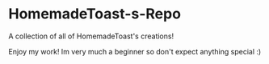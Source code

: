 # HomemadeToast-s-Repo
A collection of all of HomemadeToast's creations!

Enjoy my work! Im very much a beginner so don't expect anything special :)
